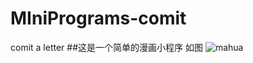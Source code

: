 # MIniPrograms-comit
comit a letter 
##这是一个简单的漫画小程序
如图
![mahua](http://mooc-10050339.file.myqcloud.com/h5/a.gif  )
